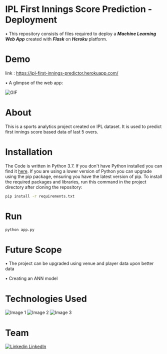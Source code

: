 # IPL First Innings Score Prediction - Deployment

• This repository consists of files required to deploy a ___Machine Learning Web App___ created with ___Flask___ on ___Heroku___ platform.

# Demo

link : https://ipl-first-innings-predictor.herokuapp.com/

• A glimpse of the web app:

 ![GIF](https://github.com/preethu19/IPLFirstInningsPrediction/blob/master/IPLFirstInningsPredictor.gif)

# About

This is a sports analytics project created on IPL dataset. It is used to predict first innings score based data of last 5 overs.

# Installation

The Code is written in Python 3.7. If you don't have Python installed you can find it [here](https://www.python.org/downloads/). If you are using a lower version of Python you can upgrade using the pip package, ensuring you have the latest version of pip. To install the required packages and libraries, run this command in the project directory after cloning the repository:
```bash
pip install -r requirements.txt
```
# Run

```python
python app.py
```

# Future Scope

• The project can be upgraded using venue and player data upon better data

• Creating an ANN model

# Technologies Used

![Image 1](https://camo.githubusercontent.com/2fb0723ef80f8d87a51218680e209c66f213edf8/68747470733a2f2f666f7274686562616467652e636f6d2f696d616765732f6261646765732f6d6164652d776974682d707974686f6e2e737667)
![Image 2](https://flask.palletsprojects.com/en/1.1.x/_images/flask-logo.png)
![Image 3](https://gunicorn.org/images/logo.jpg)

# Team
[![Linkedin](https://i.stack.imgur.com/gVE0j.png) LinkedIn](https://www.linkedin.com/in/preetham19/)
&nbsp;


